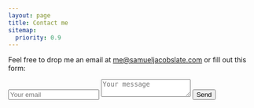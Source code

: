 ```yaml
---
layout: page
title: Contact me
sitemap:
  priority: 0.9
---
```


Feel free to drop me an email at me@samueljacobslate.com or fill out this form:

<form method="POST" action="http://formspree.io/me@samueljacobslate.com">
  <input type="email" name="email" placeholder="Your email">
  <textarea name="message" placeholder="Your message"></textarea>
  <button type="submit">Send</button>
</form>